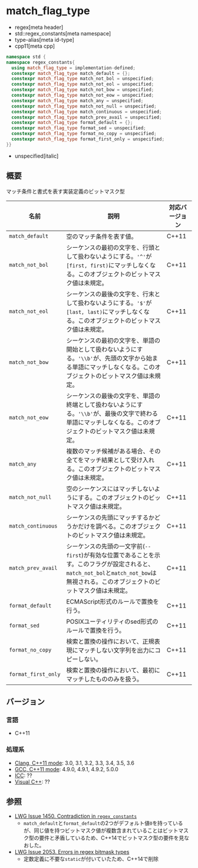 # match_flag_type
* regex[meta header]
* std::regex_constants[meta namespace]
* type-alias[meta id-type]
* cpp11[meta cpp]

```cpp
namespace std {
namespace regex_constants{
  using match_flag_type = implementation-defined;
  constexpr match_flag_type match_default = {};
  constexpr match_flag_type match_not_bol = unspecified;
  constexpr match_flag_type match_not_eol = unspecified;
  constexpr match_flag_type match_not_bow = unspecified;
  constexpr match_flag_type match_not_eow = unspecified;
  constexpr match_flag_type match_any = unspecified;
  constexpr match_flag_type match_not_null = unspecified;
  constexpr match_flag_type match_continuous = unspecified;
  constexpr match_flag_type match_prev_avail = unspecified;
  constexpr match_flag_type format_default = {};
  constexpr match_flag_type format_sed = unspecified;
  constexpr match_flag_type format_no_copy = unspecified;
  constexpr match_flag_type format_first_only = unspecified;
}}
```
* unspecified[italic]

## 概要
マッチ条件と書式を表す実装定義のビットマスク型


| 名前 | 説明 | 対応バージョン |
|------|------|----------------|
| `match_default` | 空のマッチ条件を表す値。 | C++11 |
| `match_not_bol` | シーケンスの最初の文字を、行頭として扱わないようにする。`'^'`が`[first, first)`にマッチしなくなる。このオブジェクトのビットマスク値は未規定。 | C++11 |
| `match_not_eol` | シーケンスの最後の文字を、行末として扱わないようにする。`'$'`が`[last, last)`にマッチしなくなる。このオブジェクトのビットマスク値は未規定。 | C++11 |
| `match_not_bow` | シーケンスの最初の文字を、単語の開始として扱わないようにする。`'\\b'`が、先頭の文字から始まる単語にマッチしなくなる。このオブジェクトのビットマスク値は未規定。 | C++11 |
| `match_not_eow` | シーケンスの最後の文字を、単語の終端として扱わないようにする。`'\\b'`が、最後の文字で終わる単語にマッチしなくなる。このオブジェクトのビットマスク値は未規定。 | C++11 |
| `match_any` | 複数のマッチ候補がある場合、その全てをマッチ結果として受け入れる。このオブジェクトのビットマスク値は未規定。 | C++11 |
| `match_not_null` | 空のシーケンスにはマッチしないようにする。このオブジェクトのビットマスク値は未規定。 | C++11 |
| `match_continuous` | シーケンスの先頭にマッチするかどうかだけを調べる。このオブジェクトのビットマスク値は未規定。 | C++11 |
| `match_prev_avail` | シーケンスの先頭の一文字前(`--first`)が有効な位置であることを示す。このフラグが設定されると、`match_not_bol`と`match_not_bow`は無視される。このオブジェクトのビットマスク値は未規定。 | C++11 |
| `format_default` | ECMAScript形式のルールで置換を行う。 | C++11 |
| `format_sed` | POSIXユーティリティのsed形式のルールで置換を行う。 | C++11 |
| `format_no_copy` | 検索と置換の操作において、正規表現にマッチしない文字列を出力にコピーしない。 | C++11 |
| `format_first_only` | 検索と置換の操作において、最初にマッチしたもののみを扱う。 | C++11 |


## バージョン
### 言語
- C++11

### 処理系
- [Clang, C++11 mode](/implementation.md#clang): 3.0, 3.1, 3.2, 3.3, 3.4, 3.5, 3.6
- [GCC, C++11 mode](/implementation.md#gcc): 4.9.0, 4.9.1, 4.9.2, 5.0.0
- [ICC](/implementation.md#icc): ??
- [Visual C++](/implementation.md#visual_cpp): ??


## 参照
- [LWG Issue 1450. Contradiction in `regex_constants`](http://www.open-std.org/jtc1/sc22/wg21/docs/lwg-defects.html#1450)
    - `match_default`と`format_default`の2つがデフォルト値`0`を持っているが、同じ値を持つビットマスク値が複数含まれていることはビットマスク型の要件と矛盾しているため、C++14でビットマスク型の要件を見なおした。
- [LWG Issue 2053. Errors in regex bitmask types](http://www.open-std.org/jtc1/sc22/wg21/docs/lwg-defects.html#2053)
    - 定数定義に不要な`static`が付いていたため、C++14で削除

